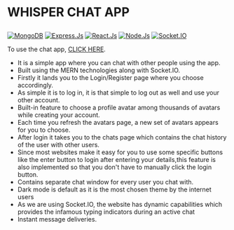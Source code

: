 # WHISPER CHAT APP<p align="center"></p>

[![MongoDB](https://img.shields.io/badge/-MongoDB-green)](https://www.mongodb.com/)
[![Express.Js](https://img.shields.io/badge/-Express.Js-blue)](https://expressjs.com/)
[![React.Js](https://img.shields.io/badge/-React.Js-orange)](https://reactjs.org/)
[![Node.Js](https://img.shields.io/badge/-Node.Js-red)](https://nodejs.org/en/)
[![Socket.IO](https://img.shields.io/badge/-Socket.IO-brightgreen)](https://socket.io/)

To use the chat app, [CLICK HERE](https://whisper-chatapp.herokuapp.com/).

- It is a simple app where you can chat with other people using the app.
- Built using the MERN technologies along with Socket.IO.
- Firstly it lands you to the Login/Register page where you choose accordingly.
- As simple it is to log in, it is that simple to log out as well and use your other account.
- Built-in feature to choose a profile avatar among thousands of avatars while creating your account.
- Each time you refresh the avatars page, a new set of avatars appears for you to choose.
- After login it takes you to the chats page which contains the chat history of the user with other users.
- Since most websites make it easy for you to use some specific buttons like the enter button to login after entering your details,this feature is also implemented so that you don't have to manually click the login button.
- Contains separate chat window for every user you chat with.
- Dark mode is default as it is the most chosen theme by the internet users
- As we are using Socket.IO, the website has dynamic capabilities which provides the infamous typing indicators during an active chat
- Instant message deliveries.
